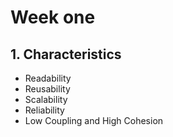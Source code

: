 # Week one

## 1. Characteristics

* Readability
* Reusability
* Scalability
* Reliability 
* Low Coupling and High Cohesion
